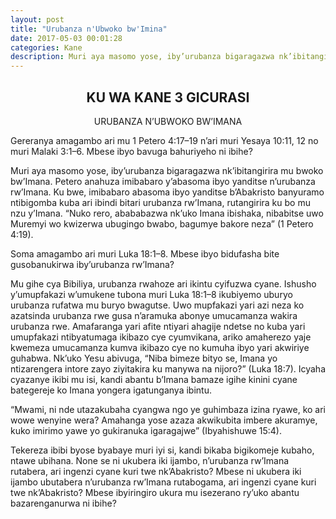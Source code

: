 ```yaml
---
layout: post
title: "Urubanza n'Ubwoko bw'Imina"
date: 2017-05-03 00:01:28
categories: Kane
description: Muri aya masomo yose, iby’urubanza bigaragazwa nk’ibitangirira mu bwoko bw’Imana. Petero anahuza imibabaro y’abasoma ibyo yanditse n’urubanza rw’Imana. 
---
```


<h2 align="center"> KU WA KANE 3 GICURASI</h2>

<p align="center"> URUBANZA N’UBWOKO BW’IMANA</p>


<p class="icyokwibukwa">Gereranya amagambo ari mu 1 Petero 4:17–19 n’ari muri Yesaya 10:11, 12 no muri Malaki 3:1–6.  Mbese ibyo bavuga bahuriyeho ni ibihe? </p>

Muri aya masomo yose, iby’urubanza bigaragazwa nk’ibitangirira mu bwoko bw’Imana. Petero anahuza imibabaro y’abasoma ibyo yanditse n’urubanza rw’Imana. Ku bwe, imibabaro abasoma ibyo yanditse b’Abakristo banyuramo ntibigomba kuba ari ibindi bitari urubanza rw’Imana, rutangirira ku bo mu nzu y’Imana. “Nuko rero, abababazwa nk’uko Imana ibishaka, nibabitse uwo Muremyi wo kwizerwa ubugingo bwabo, bagumye bakore neza” (1 Petero 4:19).

Soma amagambo ari muri Luka 18:1–8. Mbese ibyo bidufasha bite gusobanukirwa iby’urubanza rw’Imana?

Mu gihe cya Bibiliya, urubanza rwahoze ari ikintu cyifuzwa cyane. Ishusho y’umupfakazi w’umukene tubona muri Luka 18:1–8 ikubiyemo uburyo urubanza rufatwa mu buryo bwagutse. Uwo mupfakazi yari azi neza ko azatsinda urubanza rwe gusa n’aramuka abonye umucamanza wakira urubanza rwe. Amafaranga yari afite ntiyari ahagije ndetse no kuba yari umupfakazi ntibyatumaga ikibazo cye cyumvikana, ariko amaherezo yaje kwemeza umucamanza kumva ikibazo cye no kumuha ibyo yari akwiriye guhabwa. Nk’uko Yesu abivuga, “Niba bimeze bityo se, Imana yo ntizarengera intore zayo ziyitakira ku manywa na nijoro?” (Luka 18:7). Icyaha cyazanye ikibi mu isi, kandi abantu b’Imana bamaze igihe kinini cyane bategereje ko Imana yongera igatunganya ibintu.  
	
“Mwami, ni nde utazakubaha cyangwa ngo ye guhimbaza izina ryawe, ko ari wowe wenyine wera? Amahanga yose azaza akwikubita imbere akuramye, kuko imirimo yawe yo gukiranuka igaragajwe” (Ibyahishuwe 15:4). 

<p class="ikibazo">Tekereza ibibi byose byabaye muri iyi si, kandi bikaba bigikomeje kubaho, ntawe ubihana.  None se ni ukubera iki ijambo, n’urubanza rw’Imana rutabera, ari ingenzi cyane kuri twe nk’Abakristo? Mbese ni ukubera iki ijambo ubutabera n’urubanza rw’Imana rutabogama, ari ingenzi cyane kuri twe nk’Abakristo? Mbese ibyiringiro ukura mu isezerano ry’uko abantu bazarenganurwa ni ibihe?</p>
